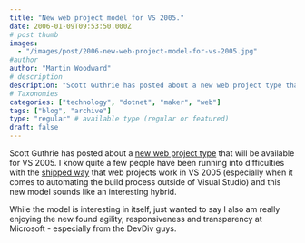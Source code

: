 ```yaml
---
title: "New web project model for VS 2005."
date: 2006-01-09T09:53:50.000Z
# post thumb
images:
  - "/images/post/2006-new-web-project-model-for-vs-2005.jpg"
#author
author: "Martin Woodward"
# description
description: "Scott Guthrie has posted about a new web project type that will be available for VS 2005."
# Taxonomies
categories: ["technology", "dotnet", "maker", "web"]
tags: ["blog", "archive"]
type: "regular" # available type (regular or featured)
draft: false
---
```

Scott Guthrie has posted about a [new web project type](http://weblogs.asp.net/scottgu/archive/2005/12/07/432630.aspx) that will be available for VS 2005.  I know quite a few people have been running into difficulties with the [shipped way](http://weblogs.asp.net/scottgu/archive/2005/08/21/423201.aspx) that web projects work in VS 2005 (especially when it comes to automating the build process outside of Visual Studio) and this new model sounds like an interesting hybrid.

While the model is interesting in itself, just wanted to say I also am really enjoying the new found agility, responsiveness and transparency at Microsoft - especially from the DevDiv guys.